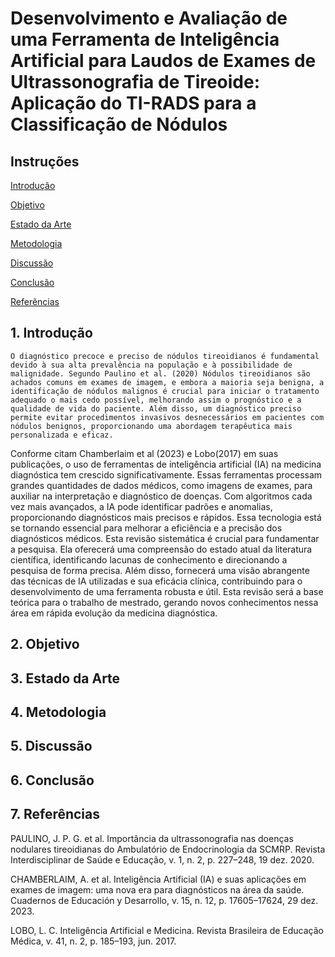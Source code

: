 # Desenvolvimento e Avaliação de uma Ferramenta de Inteligência Artificial para Laudos de Exames de Ultrassonografia de Tireoide: Aplicação do TI-RADS para a Classificação de Nódulos #

## Instruções ##

[Introdução ](https://github.com/maluvreis/mlvr/edit/main/Project/Revis%C3%A3o_sistem%C3%A1tica.md#1-introdu%C3%A7%C3%A3o)

[Objetivo ](https://github.com/maluvreis/mlvr/edit/main/Project/Revis%C3%A3o_sistem%C3%A1tica.md#2-objetivo)

[Estado da Arte ](https://github.com/maluvreis/mlvr/edit/main/Project/Revis%C3%A3o_sistem%C3%A1tica.md#3-estado-da-arte)

[Metodologia](https://github.com/maluvreis/mlvr/edit/main/Project/Revis%C3%A3o_sistem%C3%A1tica.md#4-metodologia) 

[Discussão](https://github.com/maluvreis/mlvr/edit/main/Project/Revis%C3%A3o_sistem%C3%A1tica.md#5-discuss%C3%A3o) 

[Conclusão](https://github.com/maluvreis/mlvr/edit/main/Project/Revis%C3%A3o_sistem%C3%A1tica.md#6-conclus%C3%A3o) 

[Referências ](https://github.com/maluvreis/mlvr/edit/main/Project/Revis%C3%A3o_sistem%C3%A1tica.md#7-refer%C3%AAncias)

## 1. Introdução ##
    O diagnóstico precoce e preciso de nódulos tireoidianos é fundamental devido à sua alta prevalência na população e à possibilidade de malignidade. Segundo Paulino et al. (2020) Nódulos tireoidianos são achados comuns em exames de imagem, e embora a maioria seja benigna, a identificação de nódulos malignos é crucial para iniciar o tratamento adequado o mais cedo possível, melhorando assim o prognóstico e a qualidade de vida do paciente. Além disso, um diagnóstico preciso permite evitar procedimentos invasivos desnecessários em pacientes com nódulos benignos, proporcionando uma abordagem terapêutica mais personalizada e eficaz.
   Conforme citam Chamberlaim et al (2023) e Lobo(2017) em suas publicações, o uso de ferramentas de inteligência artificial (IA) na medicina diagnóstica tem crescido significativamente. Essas ferramentas processam grandes quantidades de dados médicos, como imagens de exames, para auxiliar na interpretação e diagnóstico de doenças. Com algoritmos cada vez mais avançados, a IA pode identificar padrões e anomalias, proporcionando diagnósticos mais precisos e rápidos. Essa tecnologia está se tornando essencial para melhorar a eficiência e a precisão dos diagnósticos médicos.
    Esta revisão sistemática é crucial para fundamentar a pesquisa. Ela oferecerá uma compreensão do estado atual da literatura científica, identificando lacunas de conhecimento e direcionando a pesquisa de forma precisa. Além disso, fornecerá uma visão abrangente das técnicas de IA utilizadas e sua eficácia clínica, contribuindo para o desenvolvimento de uma ferramenta robusta e útil. Esta revisão será a base teórica para o trabalho de mestrado, gerando novos conhecimentos nessa área em rápida evolução da medicina diagnóstica.
     

## 2. Objetivo  ##


## 3. Estado da Arte  ##


## 4. Metodologia ##


## 5. Discussão   ##


## 6. Conclusão  ##


## 7. Referências ##

PAULINO, J. P. G. et al. Importância da ultrassonografia nas doenças nodulares tireoidianas do Ambulatório de Endocrinologia da SCMRP. Revista Interdisciplinar de Saúde e Educação, v. 1, n. 2, p. 227–248, 19 dez. 2020.

CHAMBERLAIM, A. et al. Inteligência Artificial (IA) e suas aplicações em exames de imagem: uma nova era para diagnósticos na área da saúde. Cuadernos de Educación y Desarrollo, v. 15, n. 12, p. 17605–17624, 29 dez. 2023.

LOBO, L. C. Inteligência Artificial e Medicina. Revista Brasileira de Educação Médica, v. 41, n. 2, p. 185–193, jun. 2017.

